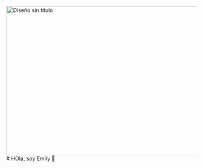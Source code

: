 <img width="1584" height="396" alt="Diseño sin título" src="https://github.com/user-attachments/assets/d7e9dcd0-2c55-4ae4-9d38-a812a8a1bfc2" />
# HOla, soy Emily 👋

<!--
**emilyoribe-dot/emilyoribe-dot** is a ✨ _special_ ✨ repository because its `README.md` (this file) appears on your GitHub profile.

Here are some ideas to get you started:

- 🔭 Actualmente estoy trabajando como admisnistrativa
- 🌱 Me encuentro formándome en QA Engineer
- 😄 Estoy lista para dar un giro e ir por nuevos desafíos
- 📫 Contactame: emilyjoanoribe@gmail.com
- ✨ Mi sueño: viajar por el mundo mientras trabajo
-->
